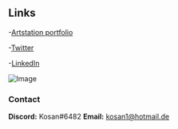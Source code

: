 ## Links

-[Artstation portfolio](https://www.artstation.com/megakosan)

-[Twitter](https://twitter.com/megakosan)

-[LinkedIn](https://www.linkedin.com/in/kosan-aziz)

![Image](https://cdna.artstation.com/p/users/covers/001/281/344/default/dd18496048cd9039ac5a8ddcf6fc7d1b.jpg)

### Contact

**Discord:**    Kosan#6482
**Email:**      kosan1@hotmail.de
